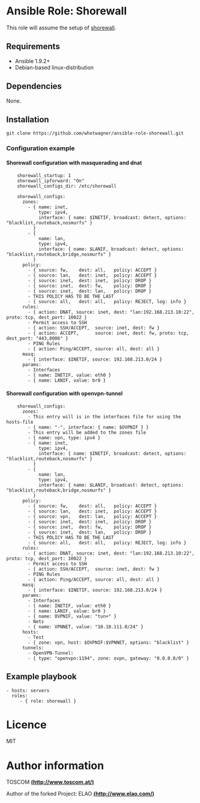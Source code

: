 # Ansible Role: Shorewall

This role will assume the setup of [shorewall](http://shorewall.net/). 

## Requirements

- Ansible 1.9.2+ 
- Debian-based linux-distribution

## Dependencies

None.

## Installation

```
git clone https://github.com/whotwagner/ansible-role-shorewall.git
```

### Configuration example


#### Shorewall configuration with masquerading and dnat

```
    shorewall_startup: 1
    shorewall_ipforward: "On"
    shorewall_configs_dir: /etc/shorewall

    shorewall_configs:
      zones:
        - { name: inet, 
            type: ipv4,
            interface: { name: $INETIF, broadcast: detect, options: "blacklist,routeback,nosmurfs" }
          }
        - { 
            name: lan, 
            type: ipv4,
            interface: { name: $LANIF, broadcast: detect, options: "blacklist,routeback,bridge,nosmurfs" }
          }
      policy:
        - { source: fw,    dest: all,   policy: ACCEPT }
        - { source: lan,   dest: inet,  policy: ACCEPT }
        - { source: inet,  dest: inet,  policy: DROP }
        - { source: inet,  dest: fw,    policy: DROP }
        - { source: inet,  dest: lan,   policy: DROP }
        - THIS POLICY HAS TO BE THE LAST
        - { source: all,   dest: all,   policy: REJECT, log: info } 
      rules:
        - { action: DNAT, source: inet, dest: "lan:192.168.213.10:22", proto: tcp, dest_port: 10022 }
        - Permit access to SSH
        - { action: SSH/ACCEPT,  source: inet, dest: fw }
        - { action: ACCEPT,      source: inet, dest: fw, proto: tcp, dest_port: "443,8006" }
        - PING Rules
        - { action: Ping/ACCEPT, source: all, dest: all }
      masq:
        - { interface: $INETIF, source: 192.168.213.0/24 }
      params:
        - Interfaces
        - { name: INETIF, value: eth0 }
        - { name: LANIF, value: br0 }

```

#### Shorewall configuration with openvpn-tunnel

```
    shorewall_configs:
      zones:
        - This entry will is in the interfaces file for using the hosts-file
        - { name: "-", interface: { name: $OVPNIF } }
        - This entry will be added to the zones file
        - { name: vpn, type: ipv4 }
        - { name: inet, 
            type: ipv4,
            interface: { name: $INETIF, broadcast: detect, options: "blacklist,routeback,nosmurfs" }
          }
        - { 
            name: lan, 
            type: ipv4,
            interface: { name: $LANIF, broadcast: detect, options: "blacklist,routeback,bridge,nosmurfs" }
          }
      policy:
        - { source: fw,    dest: all,   policy: ACCEPT }
        - { source: lan,   dest: inet,  policy: ACCEPT }
        - { source: vpn,   dest: lan,   policy: ACCEPT }
        - { source: inet,  dest: inet,  policy: DROP }
        - { source: inet,  dest: fw,    policy: DROP }
        - { source: inet,  dest: lan,   policy: DROP }
        - THIS POLICY HAS TO BE THE LAST
        - { source: all,   dest: all,   policy: REJECT, log: info } 
      rules:
        - { action: DNAT, source: inet, dest: "lan:192.168.213.10:22", proto: tcp, dest_port: 10022 }
        - Permit access to SSH
        - { action: SSH/ACCEPT,  source: inet, dest: fw }
        - PING Rules
        - { action: Ping/ACCEPT, source: all, dest: all }
      masq:
        - { interface: $INETIF, source: 192.168.213.0/24 }
      params:
        - Interfaces
        - { name: INETIF, value: eth0 }
        - { name: LANIF, value: br0 }
        - { name: OVPNIF, value: "tun+" }
        - Nets
        - { name: VPNNET, value: "10.10.111.0/24" } 
      hosts:
        - Test
        - { zone: vpn, host: $OVPNIF:$VPNNET, options: "blacklist" }
      tunnels:
        - OpenVPN-Tunnel:
        - { type: "openvpn:1194", zone: ovpn, gateway: "0.0.0.0/0" }

```

## Example playbook

    - hosts: servers
      roles:
         - { role: shorewall }

# Licence

MIT

# Author information

TOSCOM [**(http://www.toscom.at/)**](http://www.toscom.at)

Author of the forked Project: ELAO [**(http://www.elao.com/)**](http://www.elao.com)
